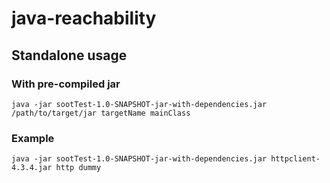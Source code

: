 # java-reachability

## Standalone usage
### With pre-compiled jar
```
java -jar sootTest-1.0-SNAPSHOT-jar-with-dependencies.jar /path/to/target/jar targetName mainClass
```


### Example
```
java -jar sootTest-1.0-SNAPSHOT-jar-with-dependencies.jar httpclient-4.3.4.jar http dummy
```

